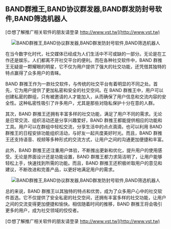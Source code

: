 ## **BAND群推王,BAND协议群发器,BAND群发防封号软件,BAND筛选机器人**

[😍想了解推广相关软件的朋友请登录 http://www.vst.tw](http://www.vst.tw)

 <center><img src="https://vst.tw/MP4/tuiguang/png/5.png" alt="BAND群推王,BAND协议群发器,BAND群发防封号软件,BAND筛选机器人"></center>

在当今数字化时代，社交媒体已经成为人们生活中不可或缺的一部分。无论是在工作还是娱乐，人们都离不开社交平台的便利。而在各种社交软件中，BAND 群推王无疑是一颗耀眼的明星，它不仅为用户提供了强大的社交功能，还凭借其独特的特点赢得了众多用户的青睐。

BAND 群推王作为一款社交软件，与传统的社交平台有着明显的不同之处。首先，它为用户提供了更加私密和安全的社交空间。在 BAND 群推王中，用户可以创建私密的群组，只有被邀请的人才能加入，从而确保了用户信息和交流内容的安全性。这种私密性吸引了许多用户，尤其是那些对隐私保护十分在意的人群。

其次，BAND 群推王还拥有丰富多样的社交功能，满足了用户不同的需求。无论是日常交流、组织活动还是分享兴趣爱好，BAND 群推王都能提供相应的功能和工具。用户可以在群组中轻松交流，分享生活中的点点滴滴，也可以利用 BAND 群推王的日程安排功能组织活动，与好友一起共度美好时光。而且，BAND 群推王还支持语音、视频等多种形式的交流方式，让用户之间的沟通更加便捷和丰富。

此外，BAND 群推王还注重用户体验，不断推出更新和优化，提升用户的使用感受。无论是界面设计还是功能设置，BAND 群推王都力求简洁明了，让用户能够轻松上手，快速找到所需的功能。而且，BAND 群推王还积极听取用户的意见和建议，不断改进和完善产品，以更好地满足用户的需求。

 <center><img src="https://vst.tw/MP4/tuiguang/png/6.png" alt="BAND群推王,BAND协议群发器,BAND群发防封号软件,BAND筛选机器人"></center>

总的来说，BAND 群推王以其独特的特点和优势，成为了众多用户心中的社交软件首选。它不仅提供了安全私密的社交空间，还拥有丰富多样的社交功能，让用户之间的交流变得更加便捷和愉快。相信随着时间的推移，BAND 群推王将会吸引更多的用户，成为社交领域的佼佼者。

[😍想了解推广相关软件的朋友请登录 http://www.vst.tw](http://www.vst.tw)



